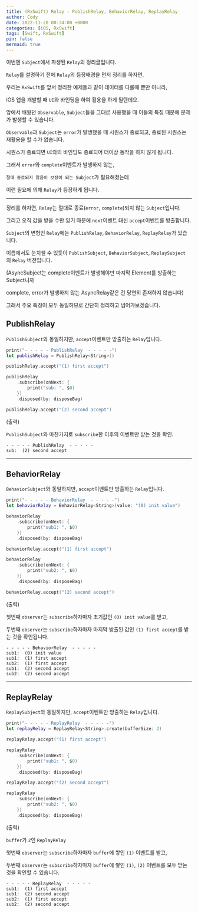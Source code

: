 ```yaml
---
title: (RxSwift) Relay - PublishRelay, BehaviorRelay, ReplayRelay
author: Cody
date: 2022-11-20 00:34:00 +0800
categories: [iOS, RxSwift]
tags: [Swift, RxSwift]
pin: false
mermaid: true
---
```

이번엔 `Subject`에서 파생된 `Relay`의 정리글입니다.

`Relay`를 설명하기 전에 `Relay`의 등장배경을 먼저 정리를 하자면.

우리는 `RxSwift`를 앞서 정리한 예제들과 같이 데이터를 다룰때 뿐만 아니라,

iOS 앱을 개발할 때 `UI`와 바인딩을 하여 활용을 하게 될텐데요.

앞에서 배웠던 `Observable`, `Subject`들을 그대로 사용했을 때 이들의 특징 때문에 문제가 발생할 수 있습니다.

`Observable`과 `Subject`는 `error`가 발생했을 때 시퀀스가 종료되고, 종료된 시퀀스는 재활용을 할 수가 없습니다.

시퀀스가 종료되면 `UI`와의 바인딩도 종료되어 더이상 동작을 하지 않게 됩니다.

그래서 `error`와 `complete`이벤트가 발생하지 않는,

`절대 종료되지 않음이 보장이 되는 Subject`가 필요해졌는데

이런 필요에 의해 `Relay`가 등장하게 됩니다.

---

정리를 하자면, `Relay`는 절대로 종료(`error`, `complete`)되지 않는 `Subject`입니다.

그리고 오직 값을 받을 수만 있기 때문에 `next`이벤트 대신 `accept`이벤트를 방출합니다.

`Subject`의 변형인 `Relay`에는 `PublishRelay`, `BehaviorRelay`, `ReplayRelay`가 있습니다.

이름에서도 눈치챌 수 있듯이 `PublishSubject`, `BehaviorSubject`, `ReplaySubject`의 `Relay` 버전입니다.

(AsyncSubject는 complete이벤트가 발생해야만 마지막 Element를 방출하는 Subject니까

complete, error가 발생하지 않는 AsyncRelay같은 건 당연히 존재하지 않습니다)

그래서 주요 특징이 모두 동일하므로 간단히 정리하고 넘어가보겠습니다.

## PublishRelay

`PublishSubject`와 동일하지만, `accept`이벤트만 방출하는 `Relay`입니다.

```swift
print("- - - - - PublishRelay  - - - - -")
let publishRelay = PublishRelay<String>()

publishRelay.accept("(1) first accept")

publishRelay
    .subscribe(onNext: {
        print("sub: ", $0)
    })
    .disposed(by: disposeBag)

publishRelay.accept("(2) second accept")
```

(출력)

`PublishSubject`와 마찬가지로 `subscribe`한 이후의 이벤트만 받는 것을 확인.

```
- - - - - PublishRelay  - - - - -
sub:  (2) second accept
```

---

## BehaviorRelay

`BehaviorSubject`와 동일하지만, `accept`이벤트만 방출하는 `Relay`입니다.

```swift
print("- - - - - BehaviorRelay  - - - - -")
let behaviorRelay = BehaviorRelay<String>(value: "(0) init value")

behaviorRelay
    .subscribe(onNext: {
        print("sub1: ", $0)
    })
    .disposed(by: disposeBag)

behaviorRelay.accept("(1) first accept")

behaviorRelay
    .subscribe(onNext: {
        print("sub2: ", $0)
    })
    .disposed(by: disposeBag)

behaviorRelay.accept("(2) second accept")
```

(출력)

첫번째 ``observer``는 ``subscribe``하자마자 초기값인 ``(0) init value``를 받고,

두번째 ``observer``는 ``subscribe``하자마자 마지막 방출된 값인 ``(1) first accept``를 받는 것을 확인됩니다.

```
- - - - - BehaviorRelay  - - - - -
sub1:  (0) init value
sub1:  (1) first accept
sub2:  (1) first accept
sub1:  (2) second accept
sub2:  (2) second accept
```

---

## ReplayRelay

`ReplaySubject`와 동일하지만, `accept`이벤트만 방출하는 `Relay`입니다.

```swift
print("- - - - - ReplayRelay  - - - - -")
let replayRelay = ReplayRelay<String>.create(bufferSize: 2)

replayRelay.accept("(1) first accept")

replayRelay
    .subscribe(onNext: {
        print("sub1: ", $0)
    })
    .disposed(by: disposeBag)

replayRelay.accept("(2) second accept")

replayRelay
    .subscribe(onNext: {
        print("sub2: ", $0)
    })
    .disposed(by: disposeBag)
```

(출력)

`buffer`가 `2`인 `ReplayRelay`

첫번째 `observer`는 `subscribe`하자마자 `buffer`에 쌓인 `(1)` 이벤트를 받고,

두번째 `observer`는 `subscribe`하자마자 `buffer`에 쌓인 `(1)`, `(2)` 이벤트를 모두 받는 것을 확인할 수 있습니다.

```
- - - - - ReplayRelay  - - - - -
sub1:  (1) first accept
sub1:  (2) second accept
sub2:  (1) first accept
sub2:  (2) second accept
```